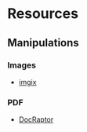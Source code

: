 # Resources

## Manipulations

### Images

* [imgix](https://www.imgix.com/)

### PDF

* [DocRaptor](https://docraptor.com/)